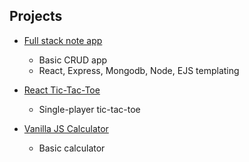## Projects

  *  [Full stack note app](https://github.com/BMariscal/note-app)
       * Basic CRUD app
       * React, Express, Mongodb, Node, EJS templating 
      
  *  [React Tic-Tac-Toe](https://github.com/BMariscal/React-Tic-Tac-Toe)
      * Single-player tic-tac-toe
      
  *  [Vanilla JS Calculator](https://github.com/BMariscal/Calculator)
      * Basic calculator 

  
